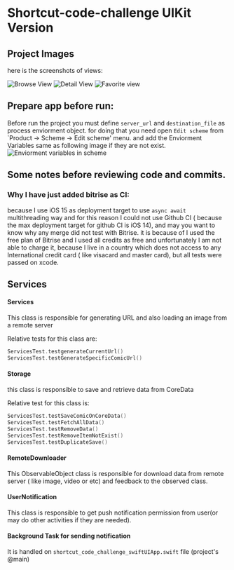 # Shortcut-code-challenge UIKit Version

## Project Images
here is the screenshots of views:

![Browse View](https://github.com/Mohsenkhodadadzadeh/shoutcut-code-challenge-swiftUI/blob/master/raedmeimages/br.png) ![Detail View](https://github.com/Mohsenkhodadadzadeh/shoutcut-code-challenge-swiftUI/blob/master/raedmeimages/dt.png) ![Favorite view](https://github.com/Mohsenkhodadadzadeh/shoutcut-code-challenge-swiftUI/blob/master/raedmeimages/fv.png)

## Prepare app before run:

Before run the project you must define `server_url` and `destination_file` as process enviorment object. for doing that you need open `Edit scheme` from `Product -> Scheme -> Edit scheme' menu. and add the Enviorment Variables same as following image if they are not exist.
![Enviorment variables in scheme](https://github.com/Mohsenkhodadadzadeh/shoutcut-code-challenge-swiftUI/blob/readme/raedmeimages/scheme.png)

## Some notes before reviewing code and commits.

### Why I have just added bitrise as CI:
because I use iOS 15 as deployment target to use `async await` multithreading way and for this reason I could not use Github CI ( because the max deployment target for github CI is iOS 14), and may you want to know why any merge did not test with Bitrise. it is because of I used the free plan of Bitrise and I used all credits as free and unfortunately I am not able to charge it, because I live in a country which does not access to any International credit card ( like visacard and master card), but all tests were passed on xcode.


## Services

#### Services
This class is responsible for generating URL and also loading an image from a remote server

Relative tests for this class are:

```swift
ServicesTest.testgenerateCurrentUrl()
ServicesTest.testGenerateSpecificComicUrl()
```

#### Storage

this class is responsible to save and retrieve data from CoreData

Relative test for this class is:

```swift
ServicesTest.testSaveComicOnCoreData()
ServicesTest.testFetchAllData()
ServicesTest.testRemoveData()
ServicesTest.testRemoveItemNotExist()
ServicesTest.testDuplicateSave()

```

#### RemoteDownloader

This ObservableObject class is responsible for download data from remote server ( like image, video or etc) and feedback to the observed class.


#### UserNotification

This class is responsible to get push notification permission from user(or may do other activities if they are needed).

#### Background Task for sending notification

It is handled on `shortcut_code_challenge_swiftUIApp.swift` file (project's @main)
